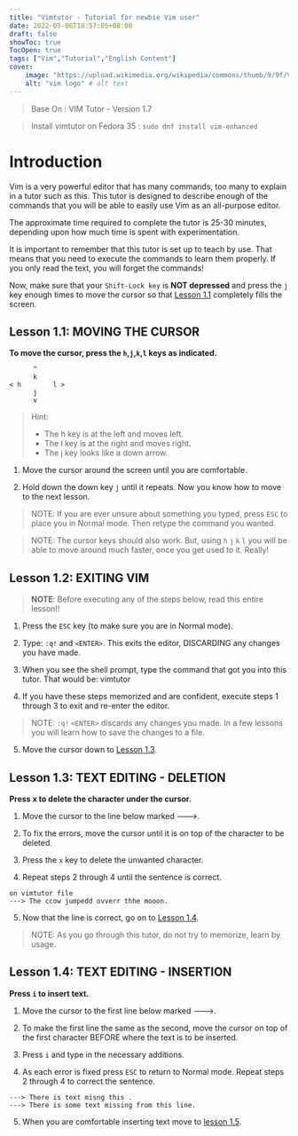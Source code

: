 ```yaml
---
title: "Vimtutor - Tutorial for newbie Vim user"
date: 2022-05-06T18:57:05+08:00
draft: false
showToc: true
TocOpen: true
tags: ["Vim","Tutorial","English Content"]
cover:
    image: "https://upload.wikimedia.org/wikipedia/commons/thumb/9/9f/Vimlogo.svg/1022px-Vimlogo.svg.png" # image path/url
    alt: "vim logo" # alt text
---
```

> Base On : VIM  Tutor - Version 1.7

> Install vimtutor on Fedora 35 : `sudo dnf install vim-enhanced`

# Introduction

Vim is a very powerful editor that has many commands, too many to
explain in a tutor such as this.  This tutor is designed to describe enough of the commands that you will be able to easily use Vim as an all-purpose editor.

The approximate time required to complete the tutor is 25-30 minutes, depending upon how much time is spent with experimentation.

It is important to remember that this tutor is set up to teach by use. That means that you need to execute the commands to learn them properly. If you only read the text, you will forget the commands!

Now, make sure that your `Shift-Lock key` is **NOT depressed** and press the   `j`   key enough times to move the cursor so that [Lesson 1.1](#lesson-11--moving-the-cursor) completely fills the screen.

## Lesson 1.1:  MOVING THE CURSOR

   **To move the cursor, press the `h`,`j`,`k`,`l` keys as indicated.**

```
      ^
      k      
< h        l >     
      j      
      v
```

>Hint:
>
> - The h key is at the left and moves left.
> - The l key is at the right and moves right.
> - The j key looks like a down arrow.

 1. Move the cursor around the screen until you are comfortable.

 2. Hold down the down key `j` until it repeats.
     Now you know how to move to the next lesson.

> NOTE: If you are ever unsure about something you typed, press `ESC` to place you in Normal mode. Then retype the command you wanted.

> NOTE: The cursor keys should also work. But, using `h` `j` `k` `l` you will be able to move around much faster, once you get used to it. Really!

## Lesson 1.2: EXITING VIM

> **NOTE**: Before executing any of the steps below, read this entire lesson!!

1. Press the `ESC` key (to make sure you are in Normal mode).

2. Type: `:q!` and `<ENTER>`. This exits the editor, DISCARDING any changes you have made.

3. When you see the shell prompt, type the command that got you into this tutor.  That would be: vimtutor <ENTER>

4. If you have these steps memorized and are confident, execute steps 1 through 3 to exit and re-enter the editor.

> NOTE: `:q!` `<ENTER>` discards any changes you made. In a few lessons you will learn how to save the changes to a file.

5. Move the cursor down to [Lesson 1.3](#lesson-13-text-editing---deletion).

## Lesson 1.3: TEXT EDITING - DELETION

  **Press  x  to delete the character under the cursor.**

  1. Move the cursor to the line below marked --->.

  2. To fix the errors, move the cursor until it is on top of the
     character to be deleted.

  3. Press the `x`  key to delete the unwanted character.

  4. Repeat steps 2 through 4 until the sentence is correct.

```
on vimtutor file
---> The ccow jumpedd ovverr thhe mooon.
```

  5. Now that the line is correct, go on to [Lesson 1.4](#lesson-14-text-editing---insertion).

> NOTE: As you go through this tutor, do not try to memorize, learn by usage.

## Lesson 1.4: TEXT EDITING - INSERTION

**Press  `i` to insert text.**

  1. Move the cursor to the first line below marked --->.

  2. To make the first line the same as the second, move the cursor on top of the first character BEFORE where the text is to be inserted.

  3. Press  `i` and type in the necessary additions.

  4. As each error is fixed press `ESC` to return to Normal mode.
     Repeat steps 2 through 4 to correct the sentence.

```
---> There is text misng this .
---> There is some text missing from this line.
```

  5. When you are comfortable inserting text move to [lesson 1.5]().

